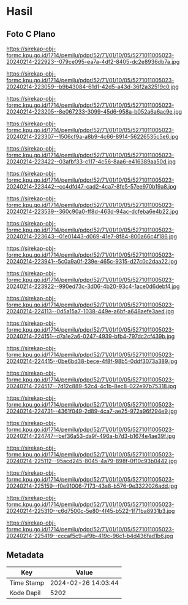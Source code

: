 # Hasil

## Foto C Plano

https://sirekap-obj-formc.kpu.go.id/1714/pemilu/pdpr/52/71/01/10/05/5271011005023-20240214-222923--079ce095-ea7a-4df2-8405-dc2e8936db7a.jpg

https://sirekap-obj-formc.kpu.go.id/1714/pemilu/pdpr/52/71/01/10/05/5271011005023-20240214-223059--b9b43084-61d1-42d5-a43d-36f2a32519c0.jpg

https://sirekap-obj-formc.kpu.go.id/1714/pemilu/pdpr/52/71/01/10/05/5271011005023-20240214-223205--8e067233-3099-45d6-958a-b052a6a6ac9e.jpg

https://sirekap-obj-formc.kpu.go.id/1714/pemilu/pdpr/52/71/01/10/05/5271011005023-20240214-223307--1506cf9a-a8b9-4c66-8914-56226535c5e6.jpg

https://sirekap-obj-formc.kpu.go.id/1714/pemilu/pdpr/52/71/01/10/05/5271011005023-20240214-223422--03afbf33-c117-4c56-8aa6-e416389aa50d.jpg

https://sirekap-obj-formc.kpu.go.id/1714/pemilu/pdpr/52/71/01/10/05/5271011005023-20240214-223442--cc4dfd47-cad2-4ca7-8fe5-57ee970b19a8.jpg

https://sirekap-obj-formc.kpu.go.id/1714/pemilu/pdpr/52/71/01/10/05/5271011005023-20240214-223539--360c90a0-ff8d-463d-94ac-dcfeba6e4b22.jpg

https://sirekap-obj-formc.kpu.go.id/1714/pemilu/pdpr/52/71/01/10/05/5271011005023-20240214-223643--01e01443-d069-41e7-8f84-800a66c4f186.jpg

https://sirekap-obj-formc.kpu.go.id/1714/pemilu/pdpr/52/71/01/10/05/5271011005023-20240214-223941--5c0a9a0f-239e-465c-9315-d27c0c2daa22.jpg

https://sirekap-obj-formc.kpu.go.id/1714/pemilu/pdpr/52/71/01/10/05/5271011005023-20240214-223922--990ed73c-3d06-4b20-93c4-1ace0d6debf4.jpg

https://sirekap-obj-formc.kpu.go.id/1714/pemilu/pdpr/52/71/01/10/05/5271011005023-20240214-224113--0d5a15a7-1038-449e-a6bf-a648aefe3aed.jpg

https://sirekap-obj-formc.kpu.go.id/1714/pemilu/pdpr/52/71/01/10/05/5271011005023-20240214-224151--d7a1e2a6-0247-4939-bfb4-797dc2cf439b.jpg

https://sirekap-obj-formc.kpu.go.id/1714/pemilu/pdpr/52/71/01/10/05/5271011005023-20240214-224415--0be6bd38-bece-4f8f-98b5-0ddf3073a389.jpg

https://sirekap-obj-formc.kpu.go.id/1714/pemilu/pdpr/52/71/01/10/05/5271011005023-20240214-224517--7d12c889-52c4-4c1b-8ec8-022e97b75318.jpg

https://sirekap-obj-formc.kpu.go.id/1714/pemilu/pdpr/52/71/01/10/05/5271011005023-20240214-224731--4361f049-2d89-4ca7-ae25-972a96f294e9.jpg

https://sirekap-obj-formc.kpu.go.id/1714/pemilu/pdpr/52/71/01/10/05/5271011005023-20240214-224747--bef36a53-da9f-496a-b7d3-b1674e4ae39f.jpg

https://sirekap-obj-formc.kpu.go.id/1714/pemilu/pdpr/52/71/01/10/05/5271011005023-20240214-225112--95acd245-8045-4a79-898f-0f10c93b0442.jpg

https://sirekap-obj-formc.kpu.go.id/1714/pemilu/pdpr/52/71/01/10/05/5271011005023-20240214-225159--f0e91006-7173-43a8-b576-9e3322026add.jpg

https://sirekap-obj-formc.kpu.go.id/1714/pemilu/pdpr/52/71/01/10/05/5271011005023-20240214-225310--c6d7500c-5e80-4f45-b522-1f71ba8931b3.jpg

https://sirekap-obj-formc.kpu.go.id/1714/pemilu/pdpr/52/71/01/10/05/5271011005023-20240214-225419--cccaf5c9-af9b-419c-96c1-b4d436fad1b6.jpg


## Metadata

| Key        | Value               |
| ---------- | ------------------- |
| Time Stamp | 2024-02-26 14:03:44 |
| Kode Dapil | 5202                |



